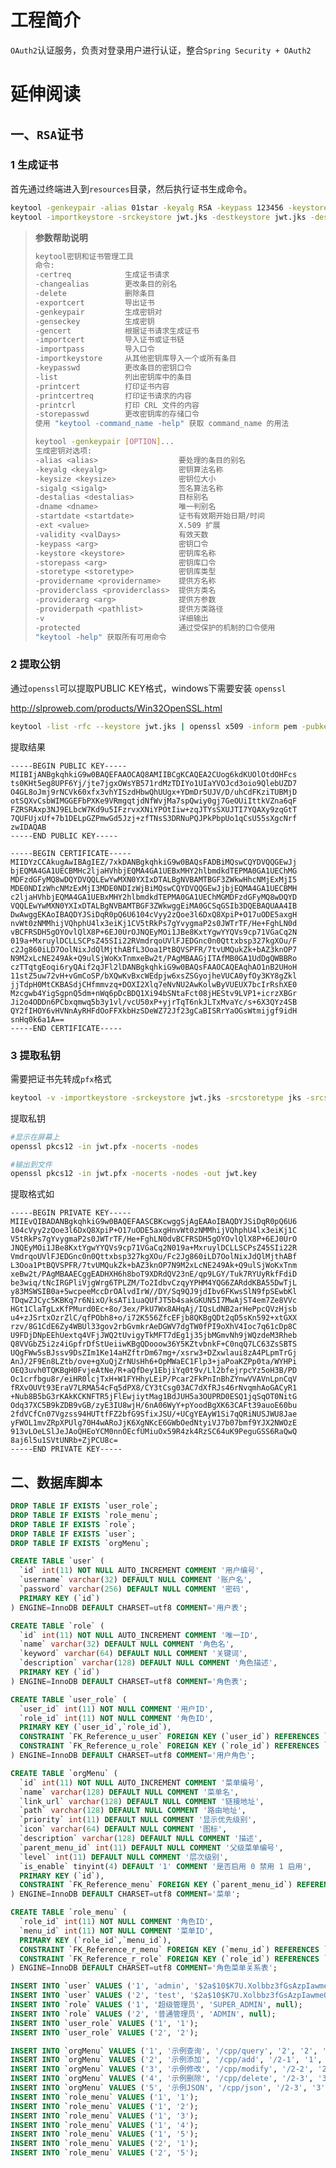 # 工程简介

`OAuth2`认证服务，负责对登录用户进行认证，整合`Spring Security + OAuth2`

# 延伸阅读

## 一、`RSA`证书

### 1 生成证书

首先通过终端进入到`resources`目录，然后执行证书生成命令。

```sh
keytool -genkeypair -alias 01star -keyalg RSA -keypass 123456 -keystore jwt.jks -storepass 123456 -validity 3650
keytool -importkeystore -srckeystore jwt.jks -destkeystore jwt.jks -deststoretype pkcs12
```

> **参数帮助说明**
>
> ```sh
> keytool密钥和证书管理工具
> 命令:
> -certreq            生成证书请求
> -changealias        更改条目的别名
> -delete             删除条目
> -exportcert         导出证书
> -genkeypair         生成密钥对
> -genseckey          生成密钥
> -gencert            根据证书请求生成证书
> -importcert         导入证书或证书链
> -importpass         导入口令
> -importkeystore     从其他密钥库导入一个或所有条目
> -keypasswd          更改条目的密钥口令
> -list               列出密钥库中的条目
> -printcert          打印证书内容
> -printcertreq       打印证书请求的内容
> -printcrl           打印 CRL 文件的内容
> -storepasswd        更改密钥库的存储口令
> 使用 "keytool -command_name -help" 获取 command_name 的用法
> 
> keytool -genkeypair [OPTION]...
> 生成密钥对选项: 
> -alias <alias>                  要处理的条目的别名 
> -keyalg <keyalg>                密钥算法名称 
> -keysize <keysize>              密钥位大小 
> -sigalg <sigalg>                签名算法名称 
> -destalias <destalias>          目标别名 
> -dname <dname>                  唯一判别名 
> -startdate <startdate>          证书有效期开始日期/时间 
> -ext <value>                    X.509 扩展 
> -validity <valDays>             有效天数 
> -keypass <arg>                  密钥口令 
> -keystore <keystore>            密钥库名称 
> -storepass <arg>                密钥库口令 
> -storetype <storetype>          密钥库类型 
> -providername <providername>    提供方名称 
> -providerclass <providerclass>  提供方类名 
> -providerarg <arg>              提供方参数 
> -providerpath <pathlist>        提供方类路径 
> -v                              详细输出 
> -protected                      通过受保护的机制的口令使用 
> "keytool -help" 获取所有可用命令
> ```

### 2 提取公钥

通过`openssl`可以提取PUBLIC KEY格式，windows下需要安装 `openssl`

http://slproweb.com/products/Win32OpenSSL.html

```sh
keytool -list -rfc --keystore jwt.jks | openssl x509 -inform pem -pubkey
```

提取结果

```
-----BEGIN PUBLIC KEY-----
MIIBIjANBgkqhkiG9w0BAQEFAAOCAQ8AMIIBCgKCAQEA2CUog6kdKUOlOtdOHFcs
ts0KHt5eg8UPF6Yj/jte7jgxOWsYB571rdMzTDIYo1UIaYVOJcd3oio9QlebUZD7
O4GL8oJmj9rNCVk60xfx3vhYISzdHbwQhUUgx+YDmDr5UJV/D/uhCdFKziTUBMjD
otSQXvCsbWIMGGEFbPXKe9VRmgqtjdNfWvjMa7spQwiy0gj7GeOUiIttkVZna6qF
FZRSRAxp3NJ9ELbcW7Kd9u5IFzrvxXNiYPOtIiw+zqJTYsSXUJTI7YQAXy9zqGtT
7QUFUjxUf+7b1DELpGZPmwGd5Jzj+zfTNsS3DRNuPQJPkPbpUo1qCsU55sXgcNrf
zwIDAQAB
-----END PUBLIC KEY-----

-----BEGIN CERTIFICATE-----
MIIDYzCCAkugAwIBAgIEZ/7xkDANBgkqhkiG9w0BAQsFADBiMQswCQYDVQQGEwJj
bjEQMA4GA1UECBMHc2ljaHVhbjEQMA4GA1UEBxMHY2hlbmdkdTEPMA0GA1UEChMG
MDFzdGFyMQ8wDQYDVQQLEwYwMXN0YXIxDTALBgNVBAMTBGF3ZWkwHhcNMjExMjI5
MDE0NDIzWhcNMzExMjI3MDE0NDIzWjBiMQswCQYDVQQGEwJjbjEQMA4GA1UECBMH
c2ljaHVhbjEQMA4GA1UEBxMHY2hlbmdkdTEPMA0GA1UEChMGMDFzdGFyMQ8wDQYD
VQQLEwYwMXN0YXIxDTALBgNVBAMTBGF3ZWkwggEiMA0GCSqGSIb3DQEBAQUAA4IB
DwAwggEKAoIBAQDYJSiDqR0pQ6U6104cVyy2zQoe3l6DxQ8XpiP+O17uODE5axgH
nvWt0zNMMhijVQhphU4lx3eiKj1CV5tRkPs7gYvygmaP2s0JWTrTF/He+FghLN0d
vBCFRSDH5gOYOvlQlX8P+6EJ0UrOJNQEyMOi1JBe8KxtYgwYYQVs9cp71VGaCq2N
019a+MxruylDCLLSCPsZ45SIi22RVmdrqoUVlFJEDGnc0n0Qttxbsp327kgXOu/F
c2Jg860iLD7OolNixJdQlMjthABfL3Ooa1PtBQVSPFR/7tvUMQukZk+bAZ3knOP7
N9M2xLcNE249Ak+Q9ulSjWoKxTnmxeBw2t/PAgMBAAGjITAfMB0GA1UdDgQWBBRo
czTTqtgEoqi6ryQAif2qJFl2lDANBgkqhkiG9w0BAQsFAAOCAQEAqhAO1nB2UHoH
11stZ5uw72vH+vGmCoSP/bXQwKvBxcWEdpjw6xsZSGyojheVUCA0yfOy3KY8gZkl
jjTdpH0MtCKBASdjCHfmmvzq+DOXI2Xlq7eNvNU2AwKolwByVUEUX7bcIrRshXE0
Mzcgwb4YigSgpnQ5dm+nWq6pDcBDQ1Xi94bSNtaFct08jHEStv9LVP1+icrzXBGr
Ji2o4ODDn6PCbxqmwq5b3y1vl/vcU50xP+yjrTqT6nkJLTxMvaYc/s+6X3QYz4SB
QY2fIHOY6vHVNnAyRHFdOoFFXkbHzSDeWZ72Jf23gCaBISRrYaOGsWtmijgf9idH
snHq0k6a1A==
-----END CERTIFICATE-----
```

### 3 提取私钥

需要把证书先转成`pfx`格式

```sh
keytool -v -importkeystore -srckeystore jwt.jks -srcstoretype jks -srcstorepass 123456 -destkeystore jwt.pfx -deststoretype pkcs12 -deststorepass 123456 -destkeypass 123456
```

提取私钥

```sh
#显示在屏幕上
openssl pkcs12 -in jwt.pfx -nocerts -nodes

#输出到文件
openssl pkcs12 -in jwt.pfx -nocerts -nodes -out jwt.key
```

提取格式如

```
-----BEGIN PRIVATE KEY-----
MIIEvQIBADANBgkqhkiG9w0BAQEFAASCBKcwggSjAgEAAoIBAQDYJSiDqR0pQ6U6
104cVyy2zQoe3l6DxQ8XpiP+O17uODE5axgHnvWt0zNMMhijVQhphU4lx3eiKj1C
V5tRkPs7gYvygmaP2s0JWTrTF/He+FghLN0dvBCFRSDH5gOYOvlQlX8P+6EJ0UrO
JNQEyMOi1JBe8KxtYgwYYQVs9cp71VGaCq2N019a+MxruylDCLLSCPsZ45SIi22R
VmdrqoUVlFJEDGnc0n0Qttxbsp327kgXOu/Fc2Jg860iLD7OolNixJdQlMjthABf
L3Ooa1PtBQVSPFR/7tvUMQukZk+bAZ3knOP7N9M2xLcNE249Ak+Q9ulSjWoKxTnm
xeBw2t/PAgMBAAECggEADHXH6h8boT9XDRdQV23nE/qp9LGY/Tuk7RYUyRkfFdiD
be3wiq/tNcIRGPliVjgWrg6TPLZM/To2IdbvCzqyYPHM4YQG6ZARddKBA55DwTjL
y83MSWSIB0a+5wcpeeMccDrOAlvdIrW//DY/Sq9QJ9jdIbv6FKwsSlN9fpSEwbKl
TDqwZJCyc5KBKq7r6NixO/ksATi1uaQUfJT5b4sakGKUN5I7MwAjST4em7Ze8VVc
HGt1ClaTgLxKfPMurd0Ec+8o/3ex/PkU7Wx8AHqAj/IQsLdNB2arHePpcQVzHjsb
u4+zJSrtxOzrZlC/qfPObh8+o/i72K556ZfcEFjb8QKBgQDt2qD5sKn592+xtGXX
rzv/8G1CdE6Zy4WBUl33gov2rbGvmkrAeDGWV7dgTW0fPI9oXhV4Ioc7q61cDp8C
U9FDjDNpEEhUextq4VFjJWQ2tUvigyTkMFT7dEg1j35jbMGmvNh9jWQzdeM3Rheb
Q8VVGbZ5i2z4iGpfrDfStUeiiwKBgQDooow36Y5KZtvbnkF+C0nqQ7LC63ZsSBTS
UQgFWw5sBJssv9DsZIm1Ke14aHZftrDm67mg+/xsrw3+DZxwlaui8zA4PLpmTrGj
AnJ/2F9En8LZtb/ove+gXuQjZrNUsHh6+OpMWaEC1Flp3+jaPoaKZPp0ta/WYHPi
OEQ3uvh0TQKBgH0FvjeAtNe/R+aQfDey1EbjiYq0t9v/Ll2bfejrpcYz5oH3B/PD
Oc1crfbgu8r/eiHR0lcjTxH+W1FYHhyLEiP/Pcar2FkPnInBhZYnwVVAVnLpnCqV
fRXvOUVt93EraV7LRMA54cFq5dPX8/CY3tCsg03AC7dXfRJs46rNvqmhAoGACyR1
+Nub8B5bG3rKAkKCKNFTR5jFlEwjiytMag1BdJUH5a3OUPRD0ESQ1jqSqOT0NitG
Odq37XC5B9kZDB9vGB/zyE3IU8wjH/6nA06WyY+pYoodBgXK63CAFt39auoE60bu
2fdVCfCn07Vgzss94HUTtfFZ2bfG9SfixJSU/+UCgYEAyW1Si7qQRiNUSJWU8Jae
yFWOL1mvZRpXPUlg70H4wARoJjK6XgNKcE6GWbOedNtyiVJ7b07bmf9YJX2NWOzE
913vLOeLSlJeJAoQHEoYCM0nnOEcfUMiuOx59R4zk4RzSC64uK9PeguGSS6RaQwQ
8aj6l5u1SVtUNRb+ZjPCU8c=
-----END PRIVATE KEY-----
```

## 二、数据库脚本

```sql
DROP TABLE IF EXISTS `user_role`;
DROP TABLE IF EXISTS `role_menu`;
DROP TABLE IF EXISTS `role`;
DROP TABLE IF EXISTS `user`;
DROP TABLE IF EXISTS `orgMenu`;

CREATE TABLE `user` (
  `id` int(11) NOT NULL AUTO_INCREMENT COMMENT '用户编号',
  `username` varchar(32) DEFAULT NULL COMMENT '账户名',
  `password` varchar(256) DEFAULT NULL COMMENT '密码',
  PRIMARY KEY (`id`)
) ENGINE=InnoDB DEFAULT CHARSET=utf8 COMMENT='用户表';

CREATE TABLE `role` (
  `id` int(11) NOT NULL AUTO_INCREMENT COMMENT '唯一ID',
  `name` varchar(32) DEFAULT NULL COMMENT '角色名',
  `keyword` varchar(64) DEFAULT NULL COMMENT '关键词',
  `description` varchar(128) DEFAULT NULL COMMENT '角色描述',
  PRIMARY KEY (`id`)
) ENGINE=InnoDB DEFAULT CHARSET=utf8 COMMENT='角色表';

CREATE TABLE `user_role` (
  `user_id` int(11) NOT NULL COMMENT '用户ID',
  `role_id` int(11) NOT NULL COMMENT '角色ID',
  PRIMARY KEY (`user_id`,`role_id`),
  CONSTRAINT `FK_Reference_u_user` FOREIGN KEY (`user_id`) REFERENCES `user` (`id`),
  CONSTRAINT `FK_Reference_u_role` FOREIGN KEY (`role_id`) REFERENCES `role` (`id`)
) ENGINE=InnoDB DEFAULT CHARSET=utf8 COMMENT='用户角色';

CREATE TABLE `orgMenu` (
  `id` int(11) NOT NULL AUTO_INCREMENT COMMENT '菜单编号',
  `name` varchar(128) DEFAULT NULL COMMENT '菜单名',
  `link_url` varchar(128) DEFAULT NULL COMMENT '链接地址',
  `path` varchar(128) DEFAULT NULL COMMENT '路由地址',
  `priority` int(11) DEFAULT NULL COMMENT '显示优先级别',
  `icon` varchar(64) DEFAULT NULL COMMENT '图标',
  `description` varchar(128) DEFAULT NULL COMMENT '描述',
  `parent_menu_id` int(11) DEFAULT NULL COMMENT '父级菜单编号',
  `level` int(11) DEFAULT NULL COMMENT '层次级别',
  `is_enable` tinyint(4) DEFAULT '1' COMMENT '是否启用 0 禁用 1 启用',
  PRIMARY KEY (`id`),
  CONSTRAINT `FK_Reference_menu` FOREIGN KEY (`parent_menu_id`) REFERENCES `orgMenu` (`id`)
) ENGINE=InnoDB DEFAULT CHARSET=utf8 COMMENT='菜单';

CREATE TABLE `role_menu` (
  `role_id` int(11) NOT NULL COMMENT '角色ID',
  `menu_id` int(11) NOT NULL COMMENT '菜单ID',
  PRIMARY KEY (`role_id`,`menu_id`),
  CONSTRAINT `FK_Reference_r_menu` FOREIGN KEY (`menu_id`) REFERENCES `orgMenu` (`id`),
  CONSTRAINT `FK_Reference_r_role` FOREIGN KEY (`role_id`) REFERENCES `role` (`id`)
) ENGINE=InnoDB DEFAULT CHARSET=utf8 COMMENT='角色菜单关系表';

INSERT INTO `user` VALUES ('1', 'admin', '$2a$10$K7U.Xolbbz3fGsAzpIawmeQuTWt/W0TXA8DpugqRwWsE0PeRSi1Vu');
INSERT INTO `user` VALUES ('2', 'test', '$2a$10$K7U.Xolbbz3fGsAzpIawmeQuTWt/W0TXA8DpugqRwWsE0PeRSi1Vu');
INSERT INTO `role` VALUES ('1', '超级管理员', 'SUPER_ADMIN', null);
INSERT INTO `role` VALUES ('2', '普通管理员', 'ADMIN', null);
INSERT INTO `user_role` VALUES ('1', '1');
INSERT INTO `user_role` VALUES ('2', '2');

INSERT INTO `orgMenu` VALUES ('1', '示例查询', '/cpp/query', '2', '2', 'fa-user-md', null, null, '1', '1');
INSERT INTO `orgMenu` VALUES ('2', '示例添加', '/cpp/add', '/2-1', '1', null, null, '1', '2', '1');
INSERT INTO `orgMenu` VALUES ('3', '示例修改', '/cpp/modify', '/2-2', '2', null, null, '1', '2', '1');
INSERT INTO `orgMenu` VALUES ('4', '示例删除', '/cpp/delete', '/2-3', '3', null, null, '1', '2', '1');
INSERT INTO `orgMenu` VALUES ('5', '示例JSON', '/cpp/json', '/2-3', '3', null, null, '1', '2', '1');
INSERT INTO `role_menu` VALUES ('1', '1');
INSERT INTO `role_menu` VALUES ('1', '2');
INSERT INTO `role_menu` VALUES ('1', '3');
INSERT INTO `role_menu` VALUES ('1', '4');
INSERT INTO `role_menu` VALUES ('1', '5');
INSERT INTO `role_menu` VALUES ('2', '1');
INSERT INTO `role_menu` VALUES ('2', '5');
```


